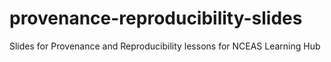 # provenance-reproducibility-slides
Slides for Provenance and Reproducibility lessons for NCEAS Learning Hub
